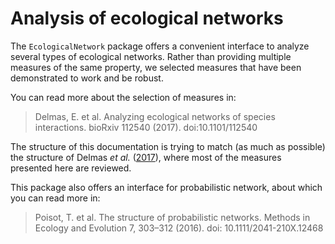 # Analysis of ecological networks

The `EcologicalNetwork` package offers a convenient interface to analyze several
types of ecological networks. Rather than providing multiple measures of the
same property, we selected measures that have been demonstrated to work and be
robust.

You can read more about the selection of measures in:

> Delmas, E. et al. Analyzing ecological networks of species interactions.
bioRxiv 112540 (2017). doi:10.1101/112540

The structure of this documentation is trying to match (as much as possible) the
structure of Delmas *et al.* ([2017][anei]), where most of the measures
presented here are reviewed.

[anei]: http://biorxiv.org/content/early/2017/02/28/112540

This package also offers an interface for probabilistic network, about which you
can read more in:

> Poisot, T. et al. The structure of probabilistic networks. Methods in Ecology
and Evolution 7, 303–312 (2016). doi: 10.1111/2041-210X.12468
